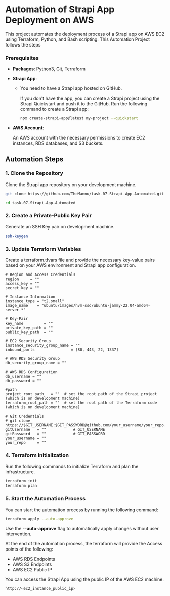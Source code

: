 # Automation of Strapi App Deployment on AWS

This project automates the deployment process of a Strapi app on AWS EC2 using Terraform, Python, and Bash scripting. This Automation Project follows the steps 

### Prerequisites

- **Packages**:  Python3, Git, Terraform

- **Strapi App**:

    - You need to have a Strapi app hosted on GitHub.

        If you don't have the app, you can create a Strapi project using the Strapi Quickstart and push it to the GitHub. Run the following command to create a Strapi app:
        ```bash
        npx create-strapi-app@latest my-project --quickstart
        ```

- **AWS Account**:

    An AWS account with the necessary permissions to create EC2 instances, RDS databases, and S3 buckets.


## Automation Steps

### 1. Clone the Repository

Clone the Strapi app repository on your development machine.
```bash
git clone https://github.com/TheMannu/task-07-Strapi-App-Automated.git

cd task-07-Strapi-App-Automated
```

### 2. Create a Private-Public Key Pair

Generate an SSH Key pair on development machine.

```bash
ssh-keygen
```

### 3. Update Terraform Variables

Create a terraform.tfvars file and provide the necessary key-value pairs based on your AWS environment and Strapi app configuration.

```
# Region and Access Credentials
region     = ""
access_key = ""
secret_key = ""

# Instance Information
instance_type = "t2.small"
image_name    = "ubuntu/images/hvm-ssd/ubuntu-jammy-22.04-amd64-server-*"

# Key-Pair
key_name         = ""
private_key_path = ""
public_key_path  = ""

# EC2 Security Group
instance_security_group_name = ""
inbound_ports                = [80, 443, 22, 1337]

# AWS RDS Security Group 
db_security_group_name = ""

# AWS RDS Configuration
db_username = ""
db_password = ""

#path
project_root_path   = ""  # set the root path of the Strapi project (which is on development machine)
terraform_root_path = ""  # set the root path of the Terraform code (which is on development machine)

# Git Credentials
# git clone https://$GIT_USERNAME:$GIT_PASSWORD@github.com/your_username/your_repo.git
gitUsername   = ""            # GIT_USERNAME
gitPassword   = ""            # GIT_PASSWORD
your_username = ""
your_repo     = ""

```

### 4. Terraform Initialization

Run the following commands to initialize Terraform and plan the infrastructure.

 ```bash
 terraform init
 terraform plan
 ```

### 5. Start the Automation Process

You can start the automation process by running the following command:
```bash
terraform apply --auto-approve
```
Use the **--auto-approve** flag to automatically apply changes without user intervention.

At the end of the automation process, the terraform will provide the Access points of the following:

- AWS RDS Endpoints
- AWS S3 Endpoints
- AWS EC2 Public IP

You can access the Strapi App using the public IP of the AWS EC2 machine.

```bash
http://<ec2_instance_public_ip>
```
